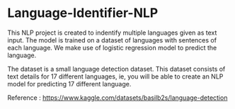 # Language-Identifier-NLP

This NLP project is created to indentify multiple languages given as text input.
The model is trained on a dataset of languages with sentences of each language.
We make use of logistic regression model to predict the language.

The dataset is a small language detection dataset. This dataset consists of text details for 17 different languages, ie, you will be able to create an NLP model for predicting 17 different language.

Reference : https://www.kaggle.com/datasets/basilb2s/language-detection
